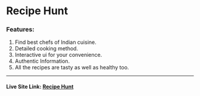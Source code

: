 # Recipe Hunt
### Features:
1. Find best chefs of Indian cuisine.
2. Detailed cooking method.
3. Interactive ui for your convenience.
4. Authentic Information.
5. All the recipes are tasty as well as healthy too.

--------------------------------------------------------
#### Live Site Link: [Recipe Hunt](https://food-hunt27485.netlify.app/)